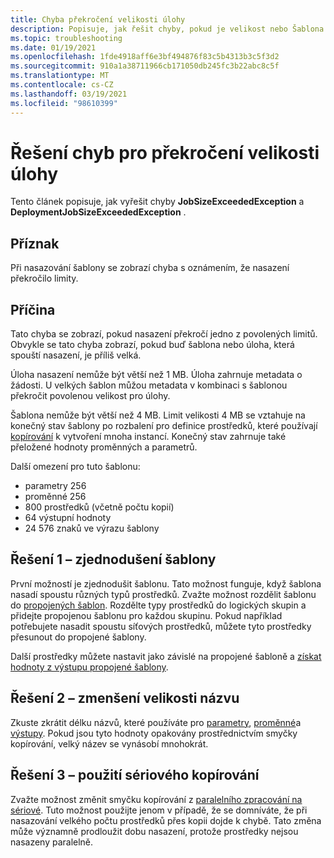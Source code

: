 ```yaml
---
title: Chyba překročení velikosti úlohy
description: Popisuje, jak řešit chyby, pokud je velikost nebo Šablona úlohy příliš velká.
ms.topic: troubleshooting
ms.date: 01/19/2021
ms.openlocfilehash: 1fde4918aff6e3bf494876f83c5b4313b3c5f3d2
ms.sourcegitcommit: 910a1a38711966cb171050db245fc3b22abc8c5f
ms.translationtype: MT
ms.contentlocale: cs-CZ
ms.lasthandoff: 03/19/2021
ms.locfileid: "98610399"
---
```

# <a name="resolve-errors-for-job-size-exceeded"></a>Řešení chyb pro překročení velikosti úlohy

Tento článek popisuje, jak vyřešit chyby **JobSizeExceededException** a **DeploymentJobSizeExceededException** .

## <a name="symptom"></a>Příznak

Při nasazování šablony se zobrazí chyba s oznámením, že nasazení překročilo limity.

## <a name="cause"></a>Příčina

Tato chyba se zobrazí, pokud nasazení překročí jedno z povolených limitů. Obvykle se tato chyba zobrazí, pokud buď šablona nebo úloha, která spouští nasazení, je příliš velká.

Úloha nasazení nemůže být větší než 1 MB. Úloha zahrnuje metadata o žádosti. U velkých šablon můžou metadata v kombinaci s šablonou překročit povolenou velikost pro úlohy.


Šablona nemůže být větší než 4 MB. Limit velikosti 4 MB se vztahuje na konečný stav šablony po rozbalení pro definice prostředků, které používají [kopírování](copy-resources.md) k vytvoření mnoha instancí. Konečný stav zahrnuje také přeložené hodnoty proměnných a parametrů.

Další omezení pro tuto šablonu:

* parametry 256
* proměnné 256
* 800 prostředků (včetně počtu kopií)
* 64 výstupní hodnoty
* 24 576 znaků ve výrazu šablony

## <a name="solution-1---simplify-template"></a>Řešení 1 – zjednodušení šablony

První možností je zjednodušit šablonu. Tato možnost funguje, když šablona nasadí spoustu různých typů prostředků. Zvažte možnost rozdělit šablonu do [propojených šablon](linked-templates.md). Rozdělte typy prostředků do logických skupin a přidejte propojenou šablonu pro každou skupinu. Pokud například potřebujete nasadit spoustu síťových prostředků, můžete tyto prostředky přesunout do propojené šablony.

Další prostředky můžete nastavit jako závislé na propojené šabloně a [získat hodnoty z výstupu propojené šablony](linked-templates.md#get-values-from-linked-template).

## <a name="solution-2---reduce-name-size"></a>Řešení 2 – zmenšení velikosti názvu

Zkuste zkrátit délku názvů, které používáte pro [parametry](template-parameters.md), [proměnné](template-variables.md)a [výstupy](template-outputs.md). Pokud jsou tyto hodnoty opakovány prostřednictvím smyčky kopírování, velký název se vynásobí mnohokrát.

## <a name="solution-3---use-serial-copy"></a>Řešení 3 – použití sériového kopírování

Zvažte možnost změnit smyčku kopírování z [paralelního zpracování na sériové](copy-resources.md#serial-or-parallel). Tuto možnost použijte jenom v případě, že se domníváte, že při nasazování velkého počtu prostředků přes kopii dojde k chybě. Tato změna může významně prodloužit dobu nasazení, protože prostředky nejsou nasazeny paralelně.
